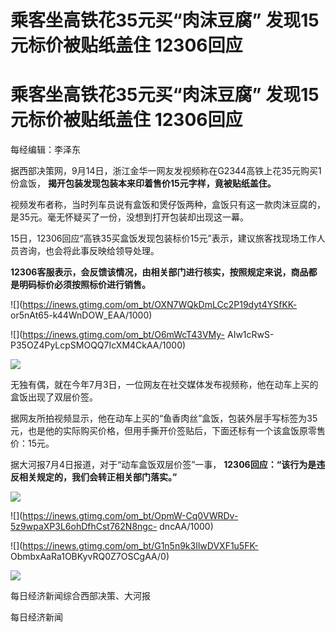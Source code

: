 # 乘客坐高铁花35元买“肉沫豆腐” 发现15元标价被贴纸盖住 12306回应

# 乘客坐高铁花35元买“肉沫豆腐” 发现15元标价被贴纸盖住 12306回应

每经编辑：李泽东

据西部决策网，9月14日，浙江金华一网友发视频称在G2344高铁上花35元购买1份盒饭， **揭开包装发现包装本来印着售价15元字样，竟被贴纸盖住。**

视频发布者称，当时列车员说有盒饭和煲仔饭两种，盒饭只有这一款肉沫豆腐的，是35元。毫无怀疑买了一份，没想到打开包装却出现这一幕。

15日，12306回应“高铁35买盒饭发现包装标价15元”表示，建议旅客找现场工作人员咨询，也会将此事反映给领导处理。

**12306客服表示，会反馈该情况，由相关部门进行核实，按照规定来说，商品都是明码标价必须按照标价进行销售。**

![](https://inews.gtimg.com/om_bt/OXN7WQkDmLCc2P19dyt4YSfKK-
or5nAt65-k44WnDOW_EAA/1000)

![](https://inews.gtimg.com/om_bt/O6mWcT43VMy-
AIw1cRwS-P35OZ4PyLcpSMOQQ7IcXM4CkAA/1000)

![](https://inews.gtimg.com/om_bt/ONCJZtSbIDzBo2rn0UkUsJOxUL3SIT8ypP7buDdDaFYq8AA/1000)

无独有偶，就在今年7月3日，一位网友在社交媒体发布视频称，他在动车上买的盒饭出现了双层价签。

据网友所拍视频显示，他在动车上买的“鱼香肉丝”盒饭，包装外层手写标签为35元，也是他的实际购买价格，但用手撕开价签贴后，下面还标有一个该盒饭原零售价：15元。

据大河报7月4日报道，对于“动车盒饭双层价签”一事， **12306回应：“该行为是违反相关规定的，我们会转正相关部门落实。”**

![](https://inews.gtimg.com/om_bt/OIZxzAJ8AsJBmz3XHvokFXcdZYcaOJK4FetPqODQZmYvoAA/1000)

![](https://inews.gtimg.com/om_bt/OpmW-Cq0VWRDv-5z9wpaXP3L6ohDfhCst762N8ngc-
dncAA/1000)

![](https://inews.gtimg.com/om_bt/G1n5n9k3IlwDVXF1u5FK-
ObmbxAaRa1OBKyvRQ0Z7OSCgAA/0)

![](https://inews.gtimg.com/om_bt/O6jIcbZ8dJQHfMVu_S_6cn5r6W_Pf4mVXNCb4Oa1Rly3oAA/1000)

每日经济新闻综合西部决策、大河报

每日经济新闻

